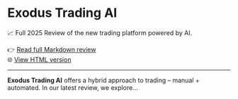 # Exodus Trading AI

📈 Full 2025 Review of the new trading platform powered by AI.

👉 [Read full Markdown review](./Exodus_Trading_AI_Review_2025.md)  
🌐 [View HTML version](https://steoober.github.io/Exodus-Trading-AI/exodus_trading_ai.html)

---

**Exodus Trading AI** offers a hybrid approach to trading – manual + automated. In our latest review, we explore...
